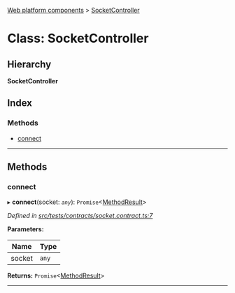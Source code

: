 [Web platform components](../README.md) > [SocketController](../classes/socketcontroller.md)

# Class: SocketController

## Hierarchy

**SocketController**

## Index

### Methods

* [connect](socketcontroller.md#connect)

---

## Methods

<a id="connect"></a>

###  connect

▸ **connect**(socket: *`any`*): `Promise`<[MethodResult](methodresult.md)>

*Defined in [src/tests/contracts/socket.contract.ts:7](https://github.com/nodulusteam/methodus.dev/blob/0650919/modules/platform/platform-web/src/tests/contracts/socket.contract.ts#L7)*

**Parameters:**

| Name | Type |
| ------ | ------ |
| socket | `any` |

**Returns:** `Promise`<[MethodResult](methodresult.md)>

___

